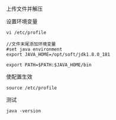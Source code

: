 

上传文件并解压

设置环境变量

```
vi /etc/profile

//文件末尾添加环境变量
#set java environment
export JAVA_HOME=/opt/soft/jdk1.8.0_181

export PATH=$PATH:$JAVA_HOME/bin
```

使配置生效

```
source /etc/profile
```

测试

```
java -version
```

